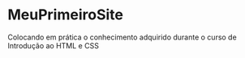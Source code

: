# MeuPrimeiroSite
 Colocando em prática o conhecimento adquirido durante o curso de Introdução ao HTML e CSS
